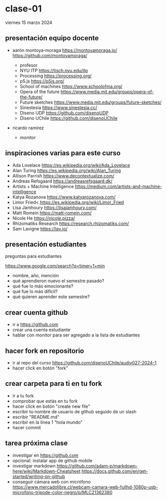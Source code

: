 # clase-01

viernes 15 marzo 2024

## presentación equipo docente

- aarón montoya-moraga <https://montoyamoraga.io/> <https://github.com/montoyamoraga/>

  - profesor
  - NYU ITP <https://tisch.nyu.edu/itp>
  - Processing <https://processing.org/>
  - p5.js <https://p5js.org/>
  - School of machines <https://www.schoolofma.org/>
  - Opera of the future <https://www.media.mit.edu/groups/opera-of-the-future/>
  - Future sketches <https://www.media.mit.edu/groups/future-sketches/>
  - Sinestesia <https://www.sinestesia.cc/>
  - Diseno UDP <https://github.com/disenoUDP>
  - Diseno UChile <https://github.com/disenoUChile>

- ricardo ramírez
  - monitor

## inspiraciones varias para este curso

- Ada Lovelace <https://es.wikipedia.org/wiki/Ada_Lovelace>
- Alan Turing <https://es.wikipedia.org/wiki/Alan_Turing>
- Allison Parrish <https://www.decontextualize.com/>
- Andreas Refsgaard <https://andreasrefsgaard.dk/>
- Artists + Machine Intelligence <https://medium.com/artists-and-machine-intelligence>
- Katya Rozanova <https://www.katyarozanova.com/>
- Limor Fried< <https://es.wikipedia.org/wiki/Limor_Fried>
- Lisa Jamhoury <https://lisajamhoury.com/>
- Matt Romein <https://matt-romein.com/>
- Nicole He <https://nicole.pizza/>
- Rhizomatiks Research <https://research.rhizomatiks.com/>
- Sam Lavigne <https://lav.io/>

## presentación estudiantes

preguntas para estudiantes

<https://www.google.com/search?q=timer+1+min>

- nombre, año, mención
- qué aprendieron nuevo el semestre pasado?
- qué fue lo más emocionante?
- qué fue lo más difícil?
- qué quieren aprender este semestre?

## crear cuenta github

- ir a <https://github.com>
- crear una cuenta estudiante
- hablar con monitor para ser agregado a la lista de estudiantes

## hacer fork en repositorio

- ir al repo del curso <https://github.com/disenoUChile/audiv027-2024-1>
- hacer click en botón "fork"

## crear carpeta para ti en tu fork

- ir a tu fork
- comprobar que estás en tu fork
- hacer click en botón "create new file"
- escribir tu nombre de usuario de github seguido de un slash
- escribir "README.md"
- escribir en la línea 1 "hola mundo"
- hacer commit

## tarea próxima clase

- investigar en <https://github.com>
- opcional: instalar app de github mobile
- investigar markdown <https://github.com/adam-p/markdown-here/wiki/Markdown-Cheatsheet> <https://docs.github.com/en/get-started/writing-on-github>
- conseguir cámara web con micrófono <https://www.mercadolibre.cl/webcam-camara-web-fullhd-1080p-usb-microfono-tripode-color-negro/p/MLC21362380>
